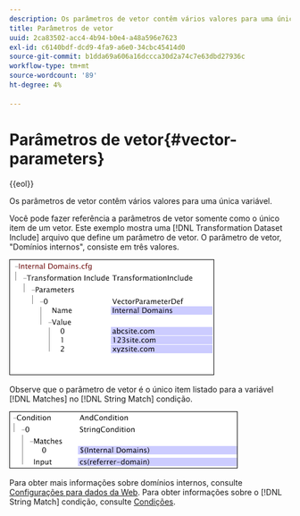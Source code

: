 ```yaml
---
description: Os parâmetros de vetor contêm vários valores para uma única variável.
title: Parâmetros de vetor
uuid: 2ca83502-acc4-4b94-b0e4-a48a596e7623
exl-id: c6140bdf-dcd9-4fa9-a6e0-34cbc45414d0
source-git-commit: b1dda69a606a16dccca30d2a74c7e63dbd27936c
workflow-type: tm+mt
source-wordcount: '89'
ht-degree: 4%

---
```


# Parâmetros de vetor{#vector-parameters}

{{eol}}

Os parâmetros de vetor contêm vários valores para uma única variável.

Você pode fazer referência a parâmetros de vetor somente como o único item de um vetor. Este exemplo mostra uma [!DNL Transformation Dataset Include] arquivo que define um parâmetro de vetor. O parâmetro de vetor, &quot;Domínios internos&quot;, consiste em três valores.

![](assets/cfg_WebParameters_InternalDomains.png)

Observe que o parâmetro de vetor é o único item listado para a variável [!DNL Matches] no [!DNL String Match] condição.

![](assets/cfg_Parameters_InternalDomains_Ref.png)

Para obter mais informações sobre domínios internos, consulte [Configurações para dados da Web](../../../../home/c-dataset-const-proc/c-config-web-data/c-config-web-data.md#concept-9a306b65483a484bb3f6f3c1d7e77519). Para obter informações sobre o [!DNL String Match] condição, consulte [Condições](../../../../home/c-dataset-const-proc/c-conditions/c-abt-cond.md).
